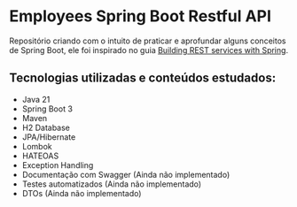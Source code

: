 # Employees Spring Boot Restful API

Repositório criando com o intuito de praticar e aprofundar alguns conceitos de Spring Boot, ele foi inspirado no guia [Building REST services with Spring](https://spring.io/guides/tutorials/rest/).

## Tecnologias utilizadas e conteúdos estudados:

- Java 21
- Spring Boot 3
- Maven
- H2 Database
- JPA/Hibernate
- Lombok
- HATEOAS
- Exception Handling
- Documentação com Swagger (Ainda não implementado)
- Testes automatizados (Ainda não implementado)
- DTOs (Ainda não implementado)

